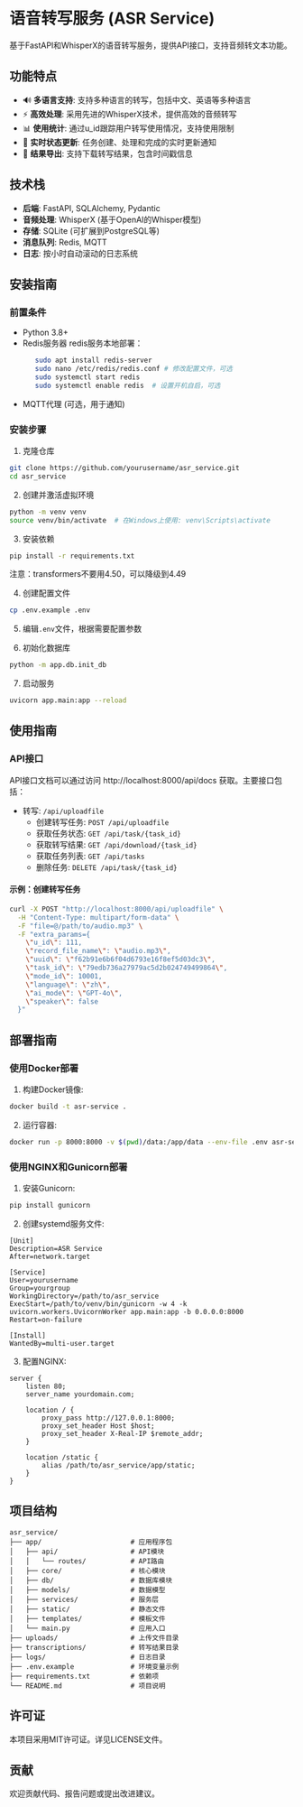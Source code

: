 # 语音转写服务 (ASR Service)

基于FastAPI和WhisperX的语音转写服务，提供API接口，支持音频转文本功能。

## 功能特点

- 🔊 **多语言支持**: 支持多种语言的转写，包括中文、英语等多种语言
- ⚡ **高效处理**: 采用先进的WhisperX技术，提供高效的音频转写
- 📊 **使用统计**: 通过u_id跟踪用户转写使用情况，支持使用限制
- 🔄 **实时状态更新**: 任务创建、处理和完成的实时更新通知
- 📄 **结果导出**: 支持下载转写结果，包含时间戳信息

## 技术栈

- **后端**: FastAPI, SQLAlchemy, Pydantic
- **音频处理**: WhisperX (基于OpenAI的Whisper模型)
- **存储**: SQLite (可扩展到PostgreSQL等)
- **消息队列**: Redis, MQTT
- **日志**: 按小时自动滚动的日志系统

## 安装指南

### 前置条件

- Python 3.8+
- Redis服务器
  redis服务本地部署：
  ```bash
     sudo apt install redis-server
     sudo nano /etc/redis/redis.conf # 修改配置文件，可选
     sudo systemctl start redis
     sudo systemctl enable redis  # 设置开机自启，可选
  ```
- MQTT代理 (可选，用于通知)

### 安装步骤

1. 克隆仓库

```bash
git clone https://github.com/yourusername/asr_service.git
cd asr_service
```

2. 创建并激活虚拟环境

```bash
python -m venv venv
source venv/bin/activate  # 在Windows上使用: venv\Scripts\activate
```

3. 安装依赖

```bash
pip install -r requirements.txt
```
注意：transformers不要用4.50，可以降级到4.49

4. 创建配置文件

```bash
cp .env.example .env
```

5. 编辑`.env`文件，根据需要配置参数

6. 初始化数据库

```bash
python -m app.db.init_db
```

7. 启动服务

```bash
uvicorn app.main:app --reload
```

## 使用指南

### API接口

API接口文档可以通过访问 http://localhost:8000/api/docs 获取。主要接口包括：
  
- 转写: `/api/uploadfile`
  - 创建转写任务: `POST /api/uploadfile`
  - 获取任务状态: `GET /api/task/{task_id}`
  - 获取转写结果: `GET /api/download/{task_id}`
  - 获取任务列表: `GET /api/tasks`
  - 删除任务: `DELETE /api/task/{task_id}`

#### 示例：创建转写任务

```bash
curl -X POST "http://localhost:8000/api/uploadfile" \
  -H "Content-Type: multipart/form-data" \
  -F "file=@/path/to/audio.mp3" \
  -F "extra_params={
    \"u_id\": 111,
    \"record_file_name\": \"audio.mp3\",
    \"uuid\": \"f62b91e6b6f04d6793e16f8ef5d03dc3\",
    \"task_id\": \"79edb736a27979ac5d2b024749499864\",
    \"mode_id\": 10001,
    \"language\": \"zh\",
    \"ai_mode\": \"GPT-4o\",
    \"speaker\": false
  }"
```

## 部署指南

### 使用Docker部署

1. 构建Docker镜像:

```bash
docker build -t asr-service .
```

2. 运行容器:

```bash
docker run -p 8000:8000 -v $(pwd)/data:/app/data --env-file .env asr-service
```

### 使用NGINX和Gunicorn部署

1. 安装Gunicorn:

```bash
pip install gunicorn
```

2. 创建systemd服务文件:

```
[Unit]
Description=ASR Service
After=network.target

[Service]
User=yourusername
Group=yourgroup
WorkingDirectory=/path/to/asr_service
ExecStart=/path/to/venv/bin/gunicorn -w 4 -k uvicorn.workers.UvicornWorker app.main:app -b 0.0.0.0:8000
Restart=on-failure

[Install]
WantedBy=multi-user.target
```

3. 配置NGINX:

```
server {
    listen 80;
    server_name yourdomain.com;

    location / {
        proxy_pass http://127.0.0.1:8000;
        proxy_set_header Host $host;
        proxy_set_header X-Real-IP $remote_addr;
    }

    location /static {
        alias /path/to/asr_service/app/static;
    }
}
```

## 项目结构

```
asr_service/
├── app/                      # 应用程序包
│   ├── api/                  # API模块
│   │   └── routes/           # API路由
│   ├── core/                 # 核心模块
│   ├── db/                   # 数据库模块
│   ├── models/               # 数据模型
│   ├── services/             # 服务层
│   ├── static/               # 静态文件
│   ├── templates/            # 模板文件
│   └── main.py               # 应用入口
├── uploads/                  # 上传文件目录
├── transcriptions/           # 转写结果目录
├── logs/                     # 日志目录
├── .env.example              # 环境变量示例
├── requirements.txt          # 依赖项
└── README.md                 # 项目说明
```

## 许可证

本项目采用MIT许可证。详见LICENSE文件。

## 贡献

欢迎贡献代码、报告问题或提出改进建议。
